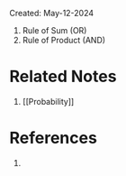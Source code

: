 Created: May-12-2024

1. Rule of Sum (OR)
2. Rule of Product (AND)

# Related Notes

1. [[Probability]]
# References

1. 